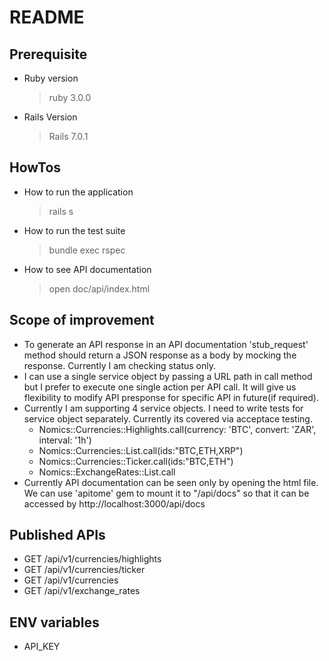 # README

## Prerequisite

* Ruby version
  > ruby 3.0.0

* Rails Version
  > Rails 7.0.1 

## HowTos
* How to run the application
  > rails s

* How to run the test suite
  > bundle exec rspec

* How to see API documentation
  > open doc/api/index.html


## Scope of improvement
- To generate an API response in an API documentation 'stub_request' method should return a JSON response as a body by mocking the response. Currently I am checking status only.
- I can use a single service object by passing a URL path in call method but I prefer to execute one single action per API call. It will give us flexibility to modify API presponse for specific API in future(if required). 
- Currently I am supporting 4 service objects. I need to write tests for service object separately. Currently its covered via acceptace testing.
  - Nomics::Currencies::Highlights.call(currency: 'BTC', convert: 'ZAR', interval: '1h')
  - Nomics::Currencies::List.call(ids:"BTC,ETH,XRP")
  - Nomics::Currencies::Ticker.call(ids:"BTC,ETH")
  - Nomics::ExchangeRates::List.call
- Currently API documentation can be seen only by opening the html file. We can use 'apitome' gem to mount it to "/api/docs" so that it can be accessed by http://localhost:3000/api/docs

## Published APIs
- GET /api/v1/currencies/highlights
- GET /api/v1/currencies/ticker
- GET /api/v1/currencies
- GET /api/v1/exchange_rates

## ENV variables
- API_KEY
